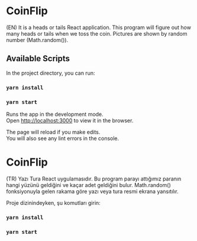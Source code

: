 # CoinFlip
(EN)
It is a heads or tails React application.  This program will figure out how many heads or tails when we toss the coin. Pictures are shown by random number (Math.random()).

## Available Scripts

In the project directory, you can run:

### `yarn install`
### `yarn start`

Runs the app in the development mode.<br />
Open [http://localhost:3000](http://localhost:3000) to view it in the browser.

The page will reload if you make edits.<br />
You will also see any lint errors in the console.

# CoinFlip
(TR)
Yazı Tura React uygulamasıdır. Bu program parayı attığımız paranın hangi yüzünü geldiğini ve kaçar adet geldiğini bulur. Math.random() fonksiyonuyla gelen rakama göre yazı veya tura resmi ekrana yansıtılır.

Proje dizinindeyken, şu komutları girin:

### `yarn install`
### `yarn start`



